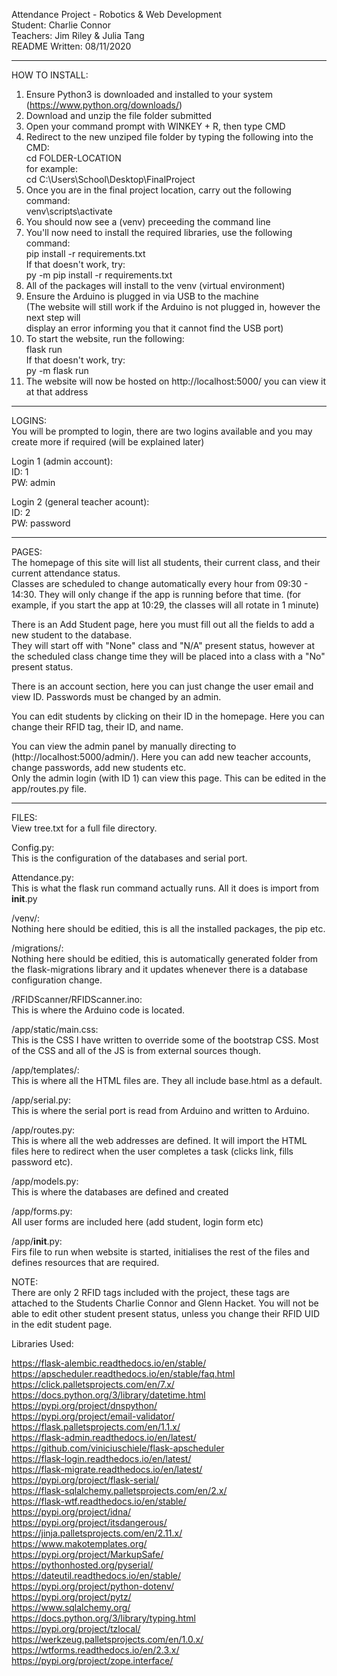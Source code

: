 Attendance Project - Robotics & Web Development<br>
Student: Charlie Connor<br>
Teachers: Jim Riley & Julia Tang<br>
README Written: 08/11/2020<br>

-----------------------------

HOW TO INSTALL:
1. Ensure Python3 is downloaded and installed to your system (https://www.python.org/downloads/)<br>
2. Download and unzip the file folder submitted<br>
3. Open your command prompt with WINKEY + R, then type CMD<br>
4. Redirect to the new unziped file folder by typing the following into the CMD:<br>
	cd FOLDER-LOCATION<br>
for example:<br>
	cd C:\Users\School\Desktop\FinalProject<br>
5. Once you are in the final project location, carry out the following command:<br>
	venv\scripts\activate<br>
6. You should now see a (venv) preceeding the command line<br>
7. You'll now need to install the required libraries, use the following command:<br>
	pip install -r requirements.txt<br>
If that doesn't work, try:<br>
	py -m pip install -r requirements.txt<br>
8. All of the packages will install to the venv (virtual environment)<br>
9. Ensure the Arduino is plugged in via USB to the machine<br>
	(The website will still work if the Arduino is not plugged in, however the next step will <br>display an error informing you that it cannot find the USB port)<br>
10. To start the website, run the following:<br>
	flask run<br>
If that doesn't work, try:<br>
	py -m flask run<br>
11. The website will now be hosted on http://localhost:5000/ you can view it at that address<br>

-----------------------------

LOGINS:<br>
You will be prompted to login, there are two logins available and you may create more if required (will be explained later)<br>

Login 1 (admin account):<br>
ID: 1<br>
PW: admin<br>

Login 2 (general teacher acount):<br>
ID: 2<br>
PW: password<br>

-----------------------------

PAGES: <br>
The homepage of this site will list all students, their current class, and their current attendance status. <br>
	Classes are scheduled to change automatically every hour from 09:30 - 14:30. They will only change if the app is running before that time. (for example, if you start the app at 10:29, the classes will all rotate in 1 minute)<br>

There is an Add Student page, here you must fill out all the fields to add a new student to the database. <br>
	They will start off with "None" class and "N/A" present status, however at the scheduled class change time they will be placed into a class with a "No" present status.<br>

There is an account section, here you can just change the user email and view ID. Passwords must be changed by an admin. <br>

You can edit students by clicking on their ID in the homepage. Here you can change their RFID tag, their ID, and name. <br>

You can view the admin panel by manually directing to (http://localhost:5000/admin/). Here you can add new teacher accounts, change passwords, add new students etc. <br>
	Only the admin login (with ID 1) can view this page. This can be edited in the app/routes.py file. <br>

-----------------------------

FILES: <br>
View tree.txt for a full file directory.<br>

Config.py:<br>
This is the configuration of the databases and serial port.<br>

Attendance.py:<br>
This is what the flask run command actually runs. All it does is import from __init__.py<br>

/venv/:<br>
Nothing here should be editied, this is all the installed packages, the pip etc. <br>

/migrations/:<br>
Nothing here should be editied, this is automatically generated folder from the flask-migrations library and it updates whenever there is a database configuration change. <br>

/RFIDScanner/RFIDScanner.ino:<br>
This is where the Arduino code is located. <br>

/app/static/main.css:<br>
This is the CSS I have written to override some of the bootstrap CSS. Most of the CSS and all of the JS is from external sources though. <br>

/app/templates/:<br>
This is where all the HTML files are. They all include base.html as a default. <br>

/app/serial.py:<br>
This is where the serial port is read from Arduino and written to Arduino. <br>

/app/routes.py:<br>
This is where all the web addresses are defined. It will import the HTML files here to redirect when the user completes a task (clicks link, fills password etc).<br>

/app/models.py:<br>
This is where the databases are defined and created<br>

/app/forms.py:<br>
All user forms are included here (add student, login form etc)<br>

/app/__init__.py:<br>
Firs file to run when website is started, initialises the rest of the files and defines resources that are required. <br>


NOTE: <br>
There are only 2 RFID tags included with the project, these tags are attached to the Students Charlie Connor and Glenn Hacket. You will not be able to edit other student present status, unless you change their RFID UID in the edit student page. 


Libraries Used: <br>

https://flask-alembic.readthedocs.io/en/stable/ <br>
https://apscheduler.readthedocs.io/en/stable/faq.html <br>
https://click.palletsprojects.com/en/7.x/ <br>
https://docs.python.org/3/library/datetime.html <br>
https://pypi.org/project/dnspython/ <br>
https://pypi.org/project/email-validator/ <br>
https://flask.palletsprojects.com/en/1.1.x/ <br>
https://flask-admin.readthedocs.io/en/latest/ <br>
https://github.com/viniciuschiele/flask-apscheduler <br>
https://flask-login.readthedocs.io/en/latest/ <br>
https://flask-migrate.readthedocs.io/en/latest/ <br>
https://pypi.org/project/flask-serial/ <br>
https://flask-sqlalchemy.palletsprojects.com/en/2.x/ <br>
https://flask-wtf.readthedocs.io/en/stable/ <br>
https://pypi.org/project/idna/ <br>
https://pypi.org/project/itsdangerous/ <br>
https://jinja.palletsprojects.com/en/2.11.x/ <br>
https://www.makotemplates.org/ <br>
https://pypi.org/project/MarkupSafe/ <br>
https://pythonhosted.org/pyserial/ <br>
https://dateutil.readthedocs.io/en/stable/ <br>
https://pypi.org/project/python-dotenv/ <br>
https://pypi.org/project/pytz/ <br>
https://www.sqlalchemy.org/ <br>
https://docs.python.org/3/library/typing.html <br>
https://pypi.org/project/tzlocal/ <br>
https://werkzeug.palletsprojects.com/en/1.0.x/ <br>
https://wtforms.readthedocs.io/en/2.3.x/ <br>
https://pypi.org/project/zope.interface/ <br>